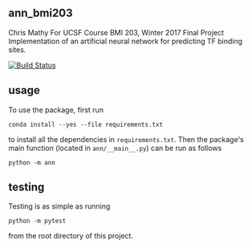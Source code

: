 ## ann_bmi203

Chris Mathy
For UCSF Course BMI 203, Winter 2017
Final Project
Implementation of an artificial neural network for predicting TF binding sites.


[![Build
Status](https://travis-ci.org/cjmathy/ann_bmi203.svg?branch=master)](https://travis-ci.org/cjmathy/ann_bmi203)


## usage

To use the package, first run

```
conda install --yes --file requirements.txt
```

to install all the dependencies in `requirements.txt`. Then the package's
main function (located in `ann/__main__.py`) can be run as follows

```
python -m ann
```

## testing

Testing is as simple as running

```
python -m pytest
```

from the root directory of this project.
